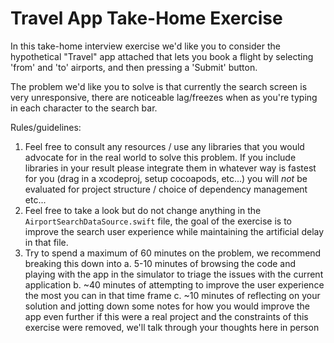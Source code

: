 #  Travel App Take-Home Exercise

In this take-home interview exercise we'd like you to consider the hypothetical "Travel" app attached that lets you book a flight by selecting 'from' and 'to' airports, and then pressing a 'Submit' button.

The problem we'd like you to solve is that currently the search screen is very unresponsive, there are noticeable lag/freezes when as you're typing in each character to the search bar.

Rules/guidelines:

1. Feel free to consult any resources / use any libraries that you would advocate for in the real world to solve this problem.
If you include libraries in your result please integrate them in whatever way is fastest for you (drag in a xcodeproj, setup cocoapods, etc...) you will *not* be evaluated for project structure / choice of dependency management etc...
2. Feel free to take a look but do not change anything in the `AirportSearchDataSource.swift` file, the goal of the exercise is to improve the search user experience while maintaining the artificial delay in that file.
3. Try to spend a maximum of 60 minutes on the problem, we recommend breaking this down into 
    a. 5-10 minutes of browsing the code and playing with the app in the simulator to triage the issues with the current application
    b. ~40 minutes of attempting to improve the user experience the most you can in that time frame
    c. ~10 minutes of reflecting on your solution and jotting down some notes for how you would improve the app even further if this were a real project and the constraints of this exercise were removed, we'll talk through your thoughts here in person 
